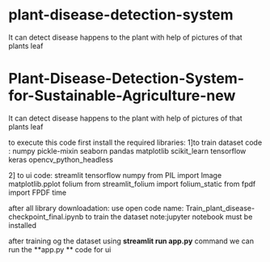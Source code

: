 # plant-disease-detection-system
It can detect disease happens to the plant with help of pictures of that plants leaf 


# Plant-Disease-Detection-System-for-Sustainable-Agriculture-new
It can detect disease happens to the plant with help of pictures of that plants leaf 

to execute this code first install the required libraries:
1]to train dataset code :
numpy
pickle-mixin
seaborn
pandas
matplotlib
scikit_learn
tensorflow
keras
opencv_python_headless

2] to ui code:
streamlit 
tensorflow 
numpy 
from PIL import Image
matplotlib.pplot 
folium
from streamlit_folium import folium_static
from fpdf import FPDF
time

after all library downloadation:
use open code name: Train_plant_disease-checkpoint_final.ipynb to train the dataset
note:jupyter notebook must be installed

after training og the dataset using **streamlit run app.py** command we can run the **app.py **
code for ui 


  
